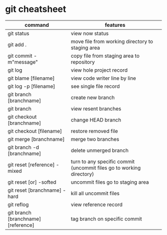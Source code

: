 # git cheatsheet

| command | features |
| --- | --- |
| git status | view now status |
| git add . | move file from working directory to staging area |
| git commit -m"message" | copy file from staging area to repository |
| git log | view hole project record |
| git blame [filename] | view code writer line by line|
| git log -p [filename] | see single file record |
| git branch [branchname] | create new branch |
| git branch | view resent branches |
| git checkout [branchname] | change HEAD branch |
| git checkout [filename] | restore removed file |
| git merge [branchname] | merge two branches |
| git branch -d [branchname] | delete unmerged branch |
| git reset [reference] -mixed | turn to any specific commit (uncommit files go to working directory) |
| git reset [or] -softed | uncommit files go to staging area |
| git reset [branchname] -hard | kill all uncommit files |
| git reflog | view reference record |
| git branch [branchname] [reference] | tag branch on specific commit |
